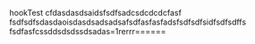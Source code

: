 hookTest
cfdasdasdsaidsfsdfsadcsdcdcdcfasf
fsdfsdfsdasdaoisdasdsadsadsafsdfasfasfadsfsdfsdfsidfsdfsdffs
fsdfasfcssddsdsdssdsadas=1rerrr======

